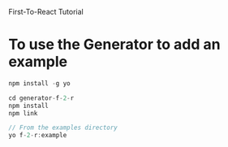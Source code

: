 First-To-React Tutorial

# To use the Generator to add an example

```javascript
npm install -g yo

cd generator-f-2-r
npm install
npm link

// From the examples directory
yo f-2-r:example
```